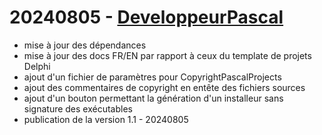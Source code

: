 # 20240805 - [DeveloppeurPascal](https://github.com/DeveloppeurPascal)

* mise à jour des dépendances
* mise à jour des docs FR/EN par rapport à ceux du template de projets Delphi
* ajout d'un fichier de paramètres pour CopyrightPascalProjects
* ajout des commentaires de copyright en entête des fichiers sources
* ajout d'un bouton permettant la génération d'un installeur sans signature des exécutables
* publication de la version 1.1 - 20240805
